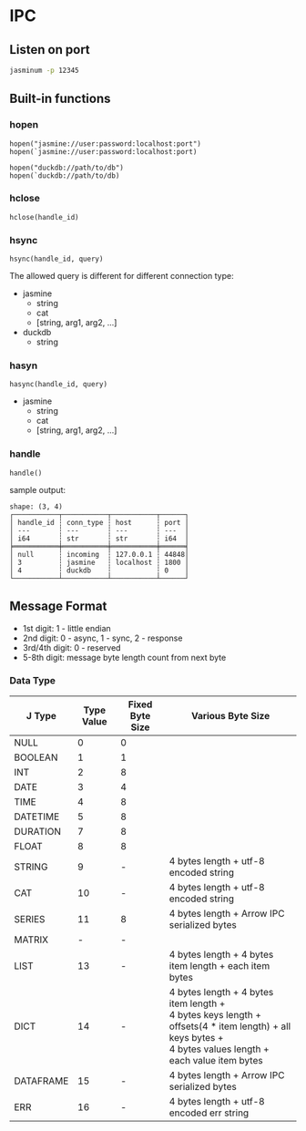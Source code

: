 # IPC

## Listen on port

```bash
jasminum -p 12345
```

## Built-in functions

### hopen

```
hopen("jasmine://user:password:localhost:port")
hopen(`jasmine://user:password:localhost:port)

hopen("duckdb://path/to/db")
hopen(`duckdb://path/to/db)
```

### hclose

```
hclose(handle_id)
```

### hsync

```
hsync(handle_id, query)
```

The allowed query is different for different connection type:

- jasmine
  - string
  - cat
  - [string, arg1, arg2, ...]
- duckdb
  - string

### hasyn

```
hasync(handle_id, query)
```

- jasmine
  - string
  - cat
  - [string, arg1, arg2, ...]

### handle

```
handle()
```

sample output:

```
shape: (3, 4)
┌───────────┬───────────┬───────────┬──────┐
│ handle_id ┆ conn_type ┆ host      ┆ port │
│ ---       ┆ ---       ┆ ---       ┆ ---  │
│ i64       ┆ str       ┆ str       ┆ i64  │
╞═══════════╪═══════════╪═══════════╪══════╡
│ null      ┆ incoming  ┆ 127.0.0.1 ┆ 44848│
│ 3         ┆ jasmine   ┆ localhost ┆ 1800 │
│ 4         ┆ duckdb    ┆           ┆ 0    │
└───────────┴───────────┴───────────┴──────┘
```

## Message Format

- 1st digit: 1 - little endian
- 2nd digit: 0 - async, 1 - sync, 2 - response
- 3rd/4th digit: 0 - reserved
- 5-8th digit: message byte length count from next byte

### Data Type

| J Type    | Type Value | Fixed Byte Size | Various Byte Size                                                                                                                                                 |
| --------- | ---------- | --------------- | ----------------------------------------------------------------------------------------------------------------------------------------------------------------- |
| NULL      | 0          | 0               |                                                                                                                                                                   |
| BOOLEAN   | 1          | 1               |                                                                                                                                                                   |
| INT       | 2          | 8               |                                                                                                                                                                   |
| DATE      | 3          | 4               |                                                                                                                                                                   |
| TIME      | 4          | 8               |                                                                                                                                                                   |
| DATETIME  | 5          | 8               |                                                                                                                                                                   |
| DURATION  | 7          | 8               |                                                                                                                                                                   |
| FLOAT     | 8          | 8               |                                                                                                                                                                   |
| STRING    | 9          | -               | 4 bytes length + utf-8 encoded string                                                                                                                             |
| CAT       | 10         | -               | 4 bytes length + utf-8 encoded string                                                                                                                             |
| SERIES    | 11         | 8               | 4 bytes length + Arrow IPC serialized bytes                                                                                                                       |
| MATRIX    | -          | -               |                                                                                                                                                                   |
| LIST      | 13         | -               | 4 bytes length + 4 bytes item length + each item bytes                                                                                                            |
| DICT      | 14         | -               | 4 bytes length + 4 bytes item length + <br> 4 bytes keys length + offsets(4 \* item length) + all keys bytes + <br> 4 bytes values length + each value item bytes |
| DATAFRAME | 15         | -               | 4 bytes length + Arrow IPC serialized bytes                                                                                                                       |
| ERR       | 16         | -               | 4 bytes length + utf-8 encoded err string                                                                                                                         |
